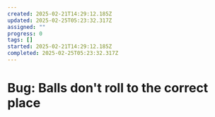```yaml
---
created: 2025-02-21T14:29:12.185Z
updated: 2025-02-25T05:23:32.317Z
assigned: ""
progress: 0
tags: []
started: 2025-02-21T14:29:12.185Z
completed: 2025-02-25T05:23:32.317Z
---
```


# Bug: Balls don't roll to the correct place
